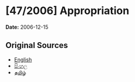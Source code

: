 # [47/2006] Appropriation

**Date:** 2006-12-15

## Original Sources

- [English](https://documents.gov.lk/view/acts/2006/12/47-2006_E.pdf)
- [සිංහල](https://documents.gov.lk/view/acts/2006/12/47-2006_S.pdf)
- [தமிழ்](https://documents.gov.lk/view/acts/2006/12/47-2006_T.pdf)
